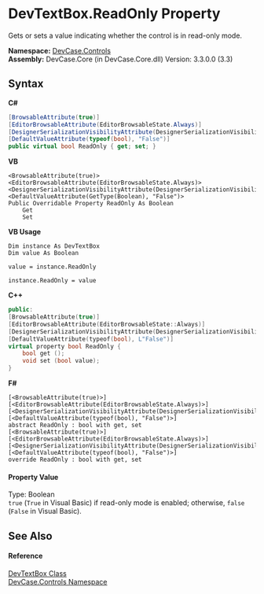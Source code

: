 # DevTextBox.ReadOnly Property 
 

Gets or sets a value indicating whether the control is in read-only mode.

**Namespace:**&nbsp;<a href="N_DevCase_Controls">DevCase.Controls</a><br />**Assembly:**&nbsp;DevCase.Core (in DevCase.Core.dll) Version: 3.3.0.0 (3.3)

## Syntax

**C#**<br />
``` C#
[BrowsableAttribute(true)]
[EditorBrowsableAttribute(EditorBrowsableState.Always)]
[DesignerSerializationVisibilityAttribute(DesignerSerializationVisibility.Visible)]
[DefaultValueAttribute(typeof(bool), "False")]
public virtual bool ReadOnly { get; set; }
```

**VB**<br />
``` VB
<BrowsableAttribute(true)>
<EditorBrowsableAttribute(EditorBrowsableState.Always)>
<DesignerSerializationVisibilityAttribute(DesignerSerializationVisibility.Visible)>
<DefaultValueAttribute(GetType(Boolean), "False")>
Public Overridable Property ReadOnly As Boolean
	Get
	Set
```

**VB Usage**<br />
``` VB Usage
Dim instance As DevTextBox
Dim value As Boolean

value = instance.ReadOnly

instance.ReadOnly = value
```

**C++**<br />
``` C++
public:
[BrowsableAttribute(true)]
[EditorBrowsableAttribute(EditorBrowsableState::Always)]
[DesignerSerializationVisibilityAttribute(DesignerSerializationVisibility::Visible)]
[DefaultValueAttribute(typeof(bool), L"False")]
virtual property bool ReadOnly {
	bool get ();
	void set (bool value);
}
```

**F#**<br />
``` F#
[<BrowsableAttribute(true)>]
[<EditorBrowsableAttribute(EditorBrowsableState.Always)>]
[<DesignerSerializationVisibilityAttribute(DesignerSerializationVisibility.Visible)>]
[<DefaultValueAttribute(typeof(bool), "False")>]
abstract ReadOnly : bool with get, set
[<BrowsableAttribute(true)>]
[<EditorBrowsableAttribute(EditorBrowsableState.Always)>]
[<DesignerSerializationVisibilityAttribute(DesignerSerializationVisibility.Visible)>]
[<DefaultValueAttribute(typeof(bool), "False")>]
override ReadOnly : bool with get, set
```


#### Property Value
Type: Boolean<br />`true` (`True` in Visual Basic) if read-only mode is enabled; otherwise, `false` (`False` in Visual Basic).

## See Also


#### Reference
<a href="T_DevCase_Controls_DevTextBox">DevTextBox Class</a><br /><a href="N_DevCase_Controls">DevCase.Controls Namespace</a><br />